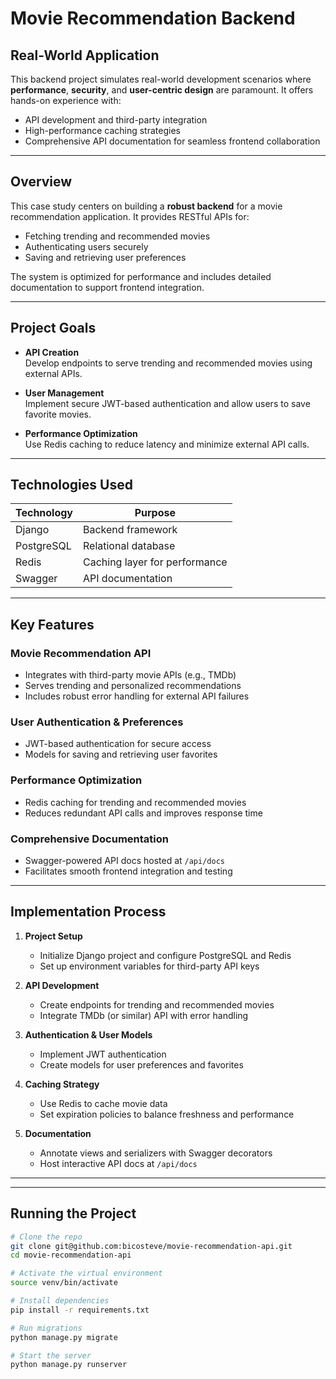 # Movie Recommendation Backend

## Real-World Application

This backend project simulates real-world development scenarios where **performance**, **security**, and **user-centric design** are paramount.
It offers hands-on experience with:

- API development and third-party integration
- High-performance caching strategies
- Comprehensive API documentation for seamless frontend collaboration

---

## Overview

This case study centers on building a **robust backend** for a movie recommendation application. It provides RESTful APIs for:

- Fetching trending and recommended movies
- Authenticating users securely
- Saving and retrieving user preferences

The system is optimized for performance and includes detailed documentation to support frontend integration.

---

## Project Goals

- **API Creation**  
  Develop endpoints to serve trending and recommended movies using external APIs.

- **User Management**  
  Implement secure JWT-based authentication and allow users to save favorite movies.

- **Performance Optimization**  
  Use Redis caching to reduce latency and minimize external API calls.

---

## Technologies Used

| Technology | Purpose                       |
| ---------- | ----------------------------- |
| Django     | Backend framework             |
| PostgreSQL | Relational database           |
| Redis      | Caching layer for performance |
| Swagger    | API documentation             |

---

## Key Features

### Movie Recommendation API

- Integrates with third-party movie APIs (e.g., TMDb)
- Serves trending and personalized recommendations
- Includes robust error handling for external API failures

### User Authentication & Preferences

- JWT-based authentication for secure access
- Models for saving and retrieving user favorites

### Performance Optimization

- Redis caching for trending and recommended movies
- Reduces redundant API calls and improves response time

### Comprehensive Documentation

- Swagger-powered API docs hosted at `/api/docs`
- Facilitates smooth frontend integration and testing

---

## Implementation Process

1. **Project Setup**

   - Initialize Django project and configure PostgreSQL and Redis
   - Set up environment variables for third-party API keys

2. **API Development**

   - Create endpoints for trending and recommended movies
   - Integrate TMDb (or similar) API with error handling

3. **Authentication & User Models**

   - Implement JWT authentication
   - Create models for user preferences and favorites

4. **Caching Strategy**

   - Use Redis to cache movie data
   - Set expiration policies to balance freshness and performance

5. **Documentation**
   - Annotate views and serializers with Swagger decorators
   - Host interactive API docs at `/api/docs`

---

---

## Running the Project

```bash
# Clone the repo
git clone git@github.com:bicosteve/movie-recommendation-api.git
cd movie-recommendation-api

# Activate the virtual environment
source venv/bin/activate

# Install dependencies
pip install -r requirements.txt

# Run migrations
python manage.py migrate

# Start the server
python manage.py runserver
```

